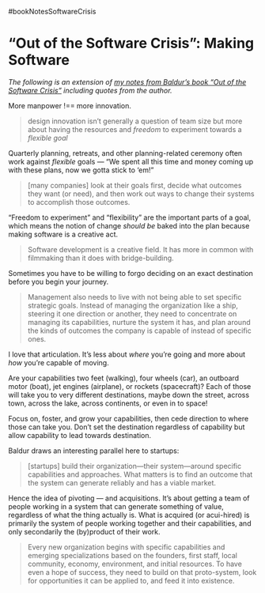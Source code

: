 #bookNotesSoftwareCrisis

# “Out of the Software Crisis”: Making Software

_The following is an extension of [my notes from Baldur’s book “Out of the Software Crisis”](https://blog.jim-nielsen.com/2023/book-notes-out-of-the-software-crisis/) including quotes from the author._

More manpower !== more innovation.

> design innovation isn’t generally a question of team size but more about having the resources and _freedom_ to experiment towards a _flexible goal_

Quarterly planning, retreats, and other planning-related ceremony often work against _flexible_ goals — “We spent all this time and money coming up with these plans, now we gotta stick to ‘em!”

> [many companies] look at their goals first, decide what outcomes they want (or need), and then work out ways to change their systems to accomplish those outcomes. 

“Freedom to experiment” and “flexibility” are the important parts of a goal, which means the notion of change _should be_ baked into the plan because making software is a creative act.

> Software development is a creative field. It has more in common with filmmaking than it does with bridge-building.

Sometimes you have to be willing to forgo deciding on an exact destination before you begin your journey.

> Management also needs to live with not being able to set specific strategic goals. Instead of managing the organization like a ship, steering it one direction or another, they need to concentrate on managing its capabilities, nurture the system it has, and plan around the kinds of outcomes the company is capable of instead of specific ones.

I love that articulation. It’s less about _where_ you’re going and more about _how_ you’re capable of moving.

Are your capabilities two feet (walking), four wheels (car), an outboard motor (boat), jet engines (airplane), or rockets (spacecraft)? Each of those will take you to very different destinations, maybe down the street, across town, across the lake, across continents, or even in to space!

Focus on, foster, and grow your capabilities, then cede direction to where those can take you. Don’t set the destination regardless of capability but allow capability to lead towards destination.

Baldur draws an interesting parallel here to startups:

> [startups] build their organization—their system—around specific capabilities and approaches. What matters is to find an outcome that the system can generate reliably and has a viable market.

Hence the idea of pivoting — and acquisitions. It’s about getting a team of people working in a system that can generate something of value, regardless of what the thing actually is. What is acquired (or acui-hired) is primarily the system of people working together and their capabilities, and only secondarily the (by)product of their work.

> Every new organization begins with specific capabilities and emerging specializations based on the founders, first staff, local community, economy, environment, and initial resources. To have even a hope of success, they need to build on that proto-system, look for opportunities it can be applied to, and feed it into existence.